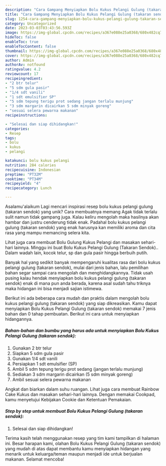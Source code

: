 ```yaml
---
description: "Cara Gampang Menyiapkan Bolu Kukus Pelangi Gulung (takaran sendok){ yang Enak Banget"
title: "Cara Gampang Menyiapkan Bolu Kukus Pelangi Gulung (takaran sendok){ yang Enak Banget"
slug: 1254-cara-gampang-menyiapkan-bolu-kukus-pelangi-gulung-takaran-sendok-yang-enak-banget
category: Uncategorized
date: 2023-03-03T03:43:56.593Z
image: https://img-global.cpcdn.com/recipes/a367e088e25a0368/680x482cq70/bolu-kukus-pelangi-gulung-takaran-sendok-foto-resep-utama.jpg
hideToc: false
enableToc: true
enableTocContent: false
thumbnail: https://img-global.cpcdn.com/recipes/a367e088e25a0368/680x482cq70/bolu-kukus-pelangi-gulung-takaran-sendok-foto-resep-utama.jpg
cover: https://img-global.cpcdn.com/recipes/a367e088e25a0368/680x482cq70/bolu-kukus-pelangi-gulung-takaran-sendok-foto-resep-utama.jpg
author: Admin
authorAv: notfound
ratingvalue: 4.2
reviewcount: 17
recipeingredient:
- "2 btr telur"
- "5 sdm gula pasir"
- "1/4 sdt vanili"
- "1 sdt emulsifier SP"
- "5 sdm tepung terigu prot sedang jangan terlalu munjung"
- "3 sdm margarin dicairkan 5 sdm minyak goreng"
- "sesuai selera pewarna makanan"
recipeinstructions:

- "Selesai dan siap dihidangkan!"
categories:
- Resep
tags:
- bolu
- kukus
- pelangi

katakunci: bolu kukus pelangi 
nutrition: 284 calories
recipecuisine: Indonesian
preptime: "PT32M"
cooktime: "PT34M"
recipeyield: "4"
recipecategory: Lunch

---
```



Asalamu'alaikum Lagi mencari inspirasi resep bolu kukus pelangi gulung (takaran sendok) yang unik? Cara membuatnya memang Agak tidak terlalu sulit namun tidak gampang juga. Kalau keliru mengolah maka hasilnya akan hambar dan justru cenderung tidak enak. Padahal bolu kukus pelangi gulung (takaran sendok) yang enak harusnya kan memiliki aroma dan cita rasa yang mampu memancing selera kita.


Lihat juga cara membuat Bolu Gulung Kukus Pelangi dan masakan sehari-hari lainnya. Minggu ini buat Bolu Kukus Pelangi Gulung (Takaran Sendok).. Dalam wadah lain, kocok telur, sp dan gula pasir hingga berbuih putih.

Banyak hal yang sedikit banyak mempengaruhi kualitas rasa dari bolu kukus pelangi gulung (takaran sendok), mulai dari jenis bahan, lalu pemilihan bahan segar sampai cara mengolah dan menghidangkannya. Tidak usah pusing kalau hendak menyiapkan bolu kukus pelangi gulung (takaran sendok) enak di mana pun anda berada, karena asal sudah tahu triknya maka hidangan ini bisa menjadi sajian istimewa.


Berikut ini ada beberapa cara mudah dan praktis dalam mengolah bolu kukus pelangi gulung (takaran sendok) yang siap dikreasikan. Kamu dapat menyiapkan Bolu Kukus Pelangi Gulung (takaran sendok) memakai 7 jenis bahan dan 0 tahap pembuatan. Berikut ini cara untuk menyiapkan hidangannya.

<!--inarticleads1-->

##### Bahan-bahan dan bumbu yang harus ada untuk menyiapkan Bolu Kukus Pelangi Gulung (takaran sendok):

1. Gunakan 2 btr telur
1. Siapkan 5 sdm gula pasir
1. Gunakan 1/4 sdt vanili
1. Persiapkan 1 sdt emulsifier (SP)
1. Ambil 5 sdm tepung terigu prot sedang (jangan terlalu munjung)
1. Sediakan 3 sdm margarin dicairkan (5 sdm minyak goreng)
1. Ambil sesuai selera pewarna makanan


Angkat dan biarkan dalam suhu ruangan. Lihat juga cara membuat Rainbow Cake Kukus dan masakan sehari-hari lainnya. Dengan memakai Cookpad, kamu menyetujui Kebijakan Cookie dan Ketentuan Pemakaian. 

<!--inarticleads2-->

##### Step by step untuk membuat Bolu Kukus Pelangi Gulung (takaran sendok):


1. Selesai dan siap dihidangkan!



Terima kasih telah menggunakan resep yang tim kami tampilkan di halaman ini. Besar harapan kami, olahan Bolu Kukus Pelangi Gulung (takaran sendok) yang mudah di atas dapat membantu kamu menyiapkan hidangan yang menarik untuk keluarga/teman maupun menjadi ide untuk berjualan makanan. Selamat mencoba!
